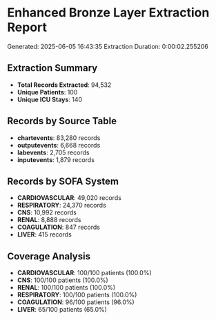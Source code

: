 # Enhanced Bronze Layer Extraction Report
Generated: 2025-06-05 16:43:35
Extraction Duration: 0:00:02.255206

## Extraction Summary
- **Total Records Extracted**: 94,532
- **Unique Patients**: 100
- **Unique ICU Stays**: 140

## Records by Source Table
- **chartevents**: 83,280 records
- **outputevents**: 6,668 records
- **labevents**: 2,705 records
- **inputevents**: 1,879 records

## Records by SOFA System
- **CARDIOVASCULAR**: 49,020 records
- **RESPIRATORY**: 24,370 records
- **CNS**: 10,992 records
- **RENAL**: 8,888 records
- **COAGULATION**: 847 records
- **LIVER**: 415 records

## Coverage Analysis
- **CARDIOVASCULAR**: 100/100 patients (100.0%)
- **CNS**: 100/100 patients (100.0%)
- **RENAL**: 100/100 patients (100.0%)
- **RESPIRATORY**: 100/100 patients (100.0%)
- **COAGULATION**: 96/100 patients (96.0%)
- **LIVER**: 65/100 patients (65.0%)